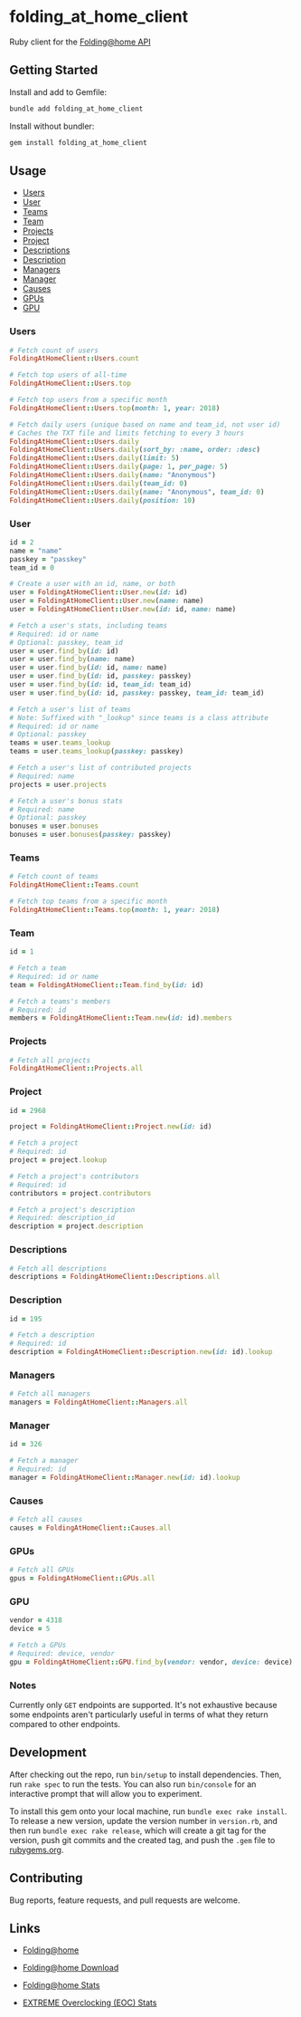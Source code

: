 # folding_at_home_client

Ruby client for the [Folding@home API](https://api.foldingathome.org)

## Getting Started

Install and add to Gemfile:

```bash
bundle add folding_at_home_client
```

Install without bundler:

```bash
gem install folding_at_home_client
```

## Usage

- [Users](#users)
- [User](#user)
- [Teams](#teams)
- [Team](#team)
- [Projects](#projects)
- [Project](#project)
- [Descriptions](#descriptions)
- [Description](#description)
- [Managers](#managers)
- [Manager](#manager)
- [Causes](#causes)
- [GPUs](#gpus)
- [GPU](#gpu)

### Users

```ruby
# Fetch count of users
FoldingAtHomeClient::Users.count

# Fetch top users of all-time
FoldingAtHomeClient::Users.top

# Fetch top users from a specific month
FoldingAtHomeClient::Users.top(month: 1, year: 2018)

# Fetch daily users (unique based on name and team_id, not user id)
# Caches the TXT file and limits fetching to every 3 hours
FoldingAtHomeClient::Users.daily
FoldingAtHomeClient::Users.daily(sort_by: :name, order: :desc)
FoldingAtHomeClient::Users.daily(limit: 5)
FoldingAtHomeClient::Users.daily(page: 1, per_page: 5)
FoldingAtHomeClient::Users.daily(name: "Anonymous")
FoldingAtHomeClient::Users.daily(team_id: 0)
FoldingAtHomeClient::Users.daily(name: "Anonymous", team_id: 0)
FoldingAtHomeClient::Users.daily(position: 10)
```

### User

```ruby
id = 2
name = "name"
passkey = "passkey"
team_id = 0

# Create a user with an id, name, or both
user = FoldingAtHomeClient::User.new(id: id)
user = FoldingAtHomeClient::User.new(name: name)
user = FoldingAtHomeClient::User.new(id: id, name: name)

# Fetch a user's stats, including teams
# Required: id or name
# Optional: passkey, team_id
user = user.find_by(id: id)
user = user.find_by(name: name)
user = user.find_by(id: id, name: name)
user = user.find_by(id: id, passkey: passkey)
user = user.find_by(id: id, team_id: team_id)
user = user.find_by(id: id, passkey: passkey, team_id: team_id)

# Fetch a user's list of teams
# Note: Suffixed with "_lookup" since teams is a class attribute
# Required: id or name
# Optional: passkey
teams = user.teams_lookup
teams = user.teams_lookup(passkey: passkey)

# Fetch a user's list of contributed projects
# Required: name
projects = user.projects

# Fetch a user's bonus stats
# Required: name
# Optional: passkey
bonuses = user.bonuses
bonuses = user.bonuses(passkey: passkey)
```

### Teams

```ruby
# Fetch count of teams
FoldingAtHomeClient::Teams.count

# Fetch top teams from a specific month
FoldingAtHomeClient::Teams.top(month: 1, year: 2018)
```

### Team

```ruby
id = 1

# Fetch a team
# Required: id or name
team = FoldingAtHomeClient::Team.find_by(id: id)

# Fetch a teams's members
# Required: id
members = FoldingAtHomeClient::Team.new(id: id).members
```

### Projects

```ruby
# Fetch all projects
FoldingAtHomeClient::Projects.all
```

### Project

```ruby
id = 2968

project = FoldingAtHomeClient::Project.new(id: id)

# Fetch a project
# Required: id
project = project.lookup

# Fetch a project's contributors
# Required: id
contributors = project.contributors

# Fetch a project's description
# Required: description_id
description = project.description
```

### Descriptions

```ruby
# Fetch all descriptions
descriptions = FoldingAtHomeClient::Descriptions.all
```

### Description

```ruby
id = 195

# Fetch a description
# Required: id
description = FoldingAtHomeClient::Description.new(id: id).lookup
```

### Managers

```ruby
# Fetch all managers
managers = FoldingAtHomeClient::Managers.all
```

### Manager

```ruby
id = 326

# Fetch a manager
# Required: id
manager = FoldingAtHomeClient::Manager.new(id: id).lookup
```

### Causes

```ruby
# Fetch all causes
causes = FoldingAtHomeClient::Causes.all
```

### GPUs

```ruby
# Fetch all GPUs
gpus = FoldingAtHomeClient::GPUs.all
```

### GPU

```ruby
vendor = 4318
device = 5

# Fetch a GPUs
# Required: device, vendor
gpu = FoldingAtHomeClient::GPU.find_by(vendor: vendor, device: device)
```

### Notes

Currently only `GET` endpoints are supported. It's not exhaustive because some endpoints aren't particularly useful in terms of what they return compared to other endpoints.

## Development

After checking out the repo, run `bin/setup` to install dependencies. Then, run `rake spec` to run the tests. You can also run `bin/console` for an interactive prompt that will allow you to experiment.

To install this gem onto your local machine, run `bundle exec rake install`. To release a new version, update the version number in `version.rb`, and then run `bundle exec rake release`, which will create a git tag for the version, push git commits and the created tag, and push the `.gem` file to [rubygems.org](https://rubygems.org).

## Contributing

Bug reports, feature requests, and pull requests are welcome.

## Links

- [Folding@home](https://foldingathome.org)

- [Folding@home Download](https://foldingathome.org/start-folding)

- [Folding@home Stats](https://stats.foldingathome.org)

- [EXTREME Overclocking (EOC) Stats](https://folding.extremeoverclocking.com/aggregate_summary.php)
